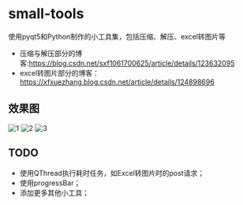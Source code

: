 # small-tools
使用pyqt5和Python制作的小工具集，包括压缩、解压、excel转图片等  

- 压缩与解压部分的博客:https://blog.csdn.net/sxf1061700625/article/details/123632095    
- excel转图片部分的博客：https://xfxuezhang.blog.csdn.net/article/details/124898696   


## 效果图
![1](https://user-images.githubusercontent.com/31002981/169663001-60e740b0-c297-4c9c-9afe-d311305b8537.png)
![2](https://user-images.githubusercontent.com/31002981/169663019-c6406963-9b1c-4d6d-aa9d-ac92459185a1.png)
![3](https://user-images.githubusercontent.com/31002981/169663026-df8fa1ad-c1b7-47f1-9106-b7a512fa6914.png)

## TODO
- 使用QThread执行耗时任务，如Excel转图片时的post请求；
- 使用progressBar；
- 添加更多其他小工具；

